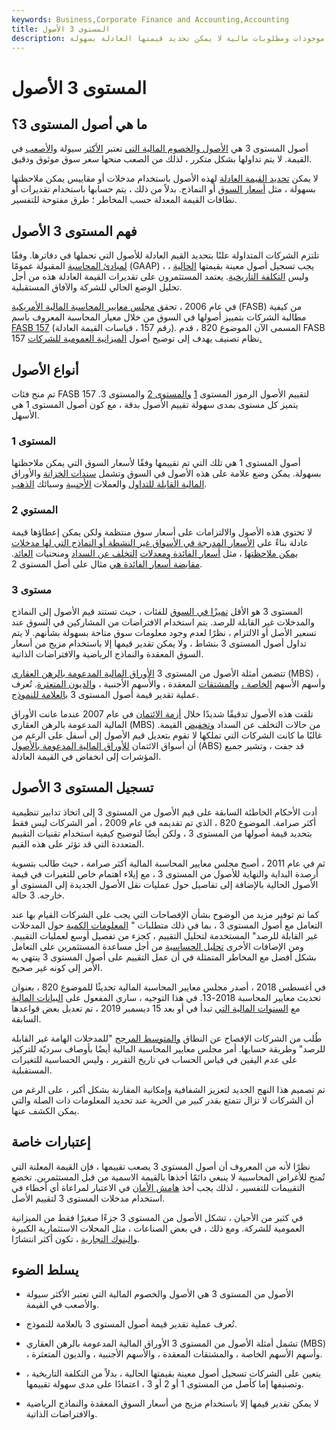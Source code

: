 ```yaml
---
keywords: Business,Corporate Finance and Accounting,Accounting
title: المستوى 3 الأصول
description: أصول المستوى 3 هي موجودات ومطلوبات مالية لا يمكن تحديد قيمتها العادلة بسهولة.
---
```


# المستوى 3 الأصول
## ما هي أصول المستوى 3؟

أصول المستوى 3 هي [الأصول والخصوم المالية التي](/financialasset) تعتبر [الأكثر](/liability) سيولة [والأصعب](/illiquid) في القيمة. لا يتم تداولها بشكل متكرر ، لذلك من الصعب منحها سعر سوق موثوق ودقيق.

لا يمكن [تحديد القيمة العادلة](/fairvalue) لهذه الأصول باستخدام مدخلات أو مقاييس يمكن ملاحظتها بسهولة ، مثل [أسعار السوق](/market-price) أو النماذج. بدلاً من ذلك ، يتم حسابها باستخدام تقديرات أو نطاقات القيمة المعدلة حسب المخاطر ؛ طرق مفتوحة للتفسير.

## فهم المستوى 3 الأصول

تلتزم الشركات المتداولة علنًا بتحديد القيم العادلة للأصول التي تحملها في دفاترها. وفقًا [لمبادئ المحاسبة](/gaap) المقبولة عمومًا (GAAP) ، يجب تسجيل أصول معينة بقيمتها [الحالية](/cmv) ، وليس [التكلفة التاريخية](/historical-cost). يعتمد المستثمرون على تقديرات القيمة العادلة هذه من أجل تحليل الوضع الحالي للشركة والآفاق المستقبلية.

في عام 2006 ، تحقق [مجلس معايير المحاسبة المالية الأمريكية](/fasb) (FASB) من كيفية مطالبة الشركات بتمييز أصولها في السوق من خلال معيار المحاسبة المعروف باسم [FASB 157](/fasb_157) (رقم 157 ، قياسات القيمة العادلة). المسمى الآن الموضوع 820 ، قدم FASB 157 نظام تصنيف يهدف إلى توضيح أصول [الميزانية العمومية للشركات.](/balancesheet)

## أنواع الأصول

تم منح فئات FASB 157 لتقييم الأصول الرموز المستوى [1](/level1_assets) [والمستوى 2](/level2_assets) والمستوى 3. يتميز كل مستوى بمدى سهولة تقييم الأصول بدقة ، مع كون أصول المستوى 1 هي الأسهل.

### المستوى 1

أصول المستوى 1 هي تلك التي تم تقييمها وفقًا لأسعار السوق التي يمكن ملاحظتها بسهولة. يمكن وضع علامة على هذه الأصول في السوق وتشمل [سندات الخزانة](/treasurybill) والأوراق [المالية القابلة للتداول](/marketablesecurities) والعملات [الأجنبية](/foreign-exchange) وسبائك [الذهب](/bullion).

### المستوي 2

لا تحتوي هذه الأصول والالتزامات على أسعار سوق منتظمة ولكن يمكن إعطاؤها قيمة عادلة بناءً على [الأسعار المدرجة في الأسواق غير النشطة أو النماذج التي لها مدخلات يمكن ملاحظتها](/quoted-price) ، مثل [أسعار الفائدة ومعدلات](/interestrate) [التخلف عن السداد](/defaultrate) ومنحنيات [العائد](/yieldcurve). [مقايضة أسعار الفائدة هي](/interestrateswap) مثال على أصل المستوى 2.

### مستوى 3

المستوى 3 هو الأقل [تميزًا في السوق](/marktomarket) للفئات ، حيث تستند قيم الأصول إلى النماذج والمدخلات غير القابلة للرصد. يتم استخدام الافتراضات من المشاركين في السوق عند تسعير الأصل أو الالتزام ، نظرًا لعدم وجود معلومات سوق متاحة بسهولة بشأنهم. لا يتم تداول أصول المستوى 3 بنشاط ، ولا يمكن تقدير قيمها إلا باستخدام مزيج من أسعار السوق المعقدة والنماذج الرياضية والافتراضات الذاتية.

تتضمن أمثلة الأصول من المستوى 3 [الأوراق المالية المدعومة بالرهن العقاري](/mbs) (MBS) ، وأسهم الأسهم [الخاصة ،](/privateequity) [والمشتقات](/derivative) المعقدة ، والأسهم الأجنبية ، [والديون المتعثرة](/distressedsecurities). تُعرف عملية تقدير قيمة أصول المستوى 3 [بالعلامة للنموذج](/mark_to_model).

تلقت هذه الأصول تدقيقًا شديدًا خلال [أزمة الائتمان](/creditcrunch) في عام 2007 عندما عانت الأوراق المالية المدعومة بالرهن العقاري (MBS) من حالات التخلف عن السداد [وتخفيض](/writedown) القيمة. غالبًا ما كانت الشركات التي تملكها لا تقوم بتعديل قيم الأصول إلى أسفل على الرغم من أن أسواق الائتمان [للأوراق المالية المدعومة بالأصول](/asset-backedsecurity) (ABS) قد جفت ، وتشير جميع المؤشرات إلى انخفاض في القيمة العادلة.

## تسجيل المستوى 3 الأصول

أدت الأحكام الخاطئة السابقة على قيم الأصول من المستوى 3 إلى اتخاذ تدابير تنظيمية أكثر صرامة. الموضوع 820 ، الذي تم تقديمه في عام 2009 ، أمر الشركات ليس فقط بتحديد قيمة أصولها من المستوى 3 ، ولكن أيضًا لتوضيح كيفية استخدام تقنيات التقييم المتعددة التي قد تؤثر على هذه القيم.

ثم في عام 2011 ، أصبح مجلس معايير المحاسبة المالية أكثر صرامة ، حيث طالب بتسوية أرصدة البداية والنهاية للأصول من المستوى 3 ، مع إيلاء اهتمام خاص للتغيرات في قيمة الأصول الحالية بالإضافة إلى تفاصيل حول عمليات نقل الأصول الجديدة إلى المستوى أو خارجه. 3 حالة.

كما تم توفير مزيد من الوضوح بشأن الإفصاحات التي يجب على الشركات القيام بها عند التعامل مع أصول المستوى 3 ، بما في ذلك متطلبات " [المعلومات الكمية](/quantitativeanalysis) حول المدخلات غير القابلة للرصد" المستخدمة لتحليل التقييم ، كجزء من تفصيل أوسع لعمليات التقييم. ومن الإضافات الأخرى [تحليل الحساسية](/sensitivityanalysis) من أجل مساعدة المستثمرين على التعامل بشكل أفضل مع المخاطر المتمثلة في أن عمل التقييم على أصول المستوى 3 ينتهي به الأمر إلى كونه غير صحيح.

في أغسطس 2018 ، أصدر مجلس معايير المحاسبة المالية تحديثًا للموضوع 820 ، بعنوان تحديث معايير المحاسبة 2018-13. في هذا التوجيه ، ساري المفعول على [البيانات المالية](/financial-statements) مع [السنوات المالية التي](/fiscalyear) تبدأ في أو بعد 15 ديسمبر 2019 ، تم تعديل بعض قواعدها السابقة.

طُلب من الشركات الإفصاح عن النطاق [والمتوسط المرجح](/weightedaverage) "للمدخلات الهامة غير القابلة للرصد" وطريقة حسابها. أمر مجلس معايير المحاسبة المالية أيضًا بأوصاف سرديّة للتركيز على عدم اليقين في قياس الحساب في تاريخ التقرير ، وليس الحساسية للتغيرات المستقبلية.

تم تصميم هذا النهج الجديد لتعزيز الشفافية وإمكانية المقارنة بشكل أكبر ، على الرغم من أن الشركات لا تزال تتمتع بقدر كبير من الحرية عند تحديد المعلومات ذات الصلة والتي يمكن الكشف عنها.

## إعتبارات خاصة

نظرًا لأنه من المعروف أن أصول المستوى 3 يصعب تقييمها ، فإن القيمة المعلنة التي تُمنح للأغراض المحاسبية لا ينبغي دائمًا أخذها بالقيمة الاسمية من قبل المستثمرين. تخضع التقييمات للتفسير ، لذلك يجب أخذ [هامش الأمان](/marginofsafety) في الاعتبار لمراعاة أي أخطاء في استخدام مدخلات المستوى 3 لتقييم الأصل.

في كثير من الأحيان ، تشكل الأصول من المستوى 3 جزءًا صغيرًا فقط من الميزانية العمومية للشركة. ومع ذلك ، في بعض الصناعات ، مثل المحلات الاستثمارية الكبيرة [والبنوك التجارية](/commercialbank) ، تكون أكثر انتشارًا.

## يسلط الضوء

- الأصول من المستوى 3 هي الأصول والخصوم المالية التي تعتبر الأكثر سيولة والأصعب في القيمة.

- تُعرف عملية تقدير قيمة أصول المستوى 3 بالعلامة للنموذج.

- تشمل أمثلة الأصول من المستوى 3 الأوراق المالية المدعومة بالرهن العقاري (MBS) ، وأسهم الأسهم الخاصة ، والمشتقات المعقدة ، والأسهم الأجنبية ، والديون المتعثرة.

- يتعين على الشركات تسجيل أصول معينة بقيمتها الحالية ، بدلاً من التكلفة التاريخية ، وتصنيفها إما كأصل من المستوى 1 أو 2 أو 3 ، اعتمادًا على مدى سهولة تقييمها.

- لا يمكن تقدير قيمها إلا باستخدام مزيج من أسعار السوق المعقدة والنماذج الرياضية والافتراضات الذاتية.

